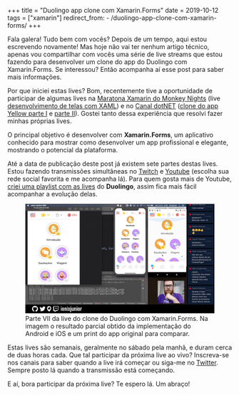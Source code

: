 +++
title = "Duolingo app clone com Xamarin.Forms"
date = 2019-10-12
tags = ["xamarin"]
redirect_from:
    - /duolingo-app-clone-com-xamarin-forms/
+++

<p class="intro"><span class="dropcap">F</span>ala galera! Tudo bem com vocês?
Depois de um tempo, aqui estou escrevendo novamente! Mas hoje não vai ter nenhum artigo técnico, apenas vou compartilhar com vocês uma série de live streams que estou fazendo para desenvolver um clone do app do Duolingo com Xamarin.Forms. Se interessou? Então acompanha aí esse post para saber mais informações.</p>

Por que iniciei estas lives? Bom, recentemente tive a oportunidade de participar de algumas lives na [Maratona Xamarin do Monkey Nights][maratona-xamarin] (live [desenvolvimento de telas com XAML][live-dev-telas]) e no [Canal dotNET][canal-dotnet] ([clone do app Yellow parte I][live-clone-I] e [parte II][live-clone-II]). Gostei tanto dessa experiência que resolvi fazer minhas próprias lives.

O principal objetivo é desenvolver com **Xamarin.Forms**, um aplicativo conhecido para mostrar como desenvolver um app profissional e elegante, mostrando o potencial da plataforma.

Até a data de publicação deste post já existem sete partes destas lives. Estou fazendo transmissões simultâneas no [Twitch][twitch] e [Youtube][youtube] (escolha sua rede social favorita e me acompanha lá). Para quem gosta mais de Youtube, [criei uma playlist com as lives][playlist] do **Duolingo**, assim fica mais fácil acompanhar a evolução delas.

<figure>
	<img src="/assets/img/live_do_duolingo_com_xamarin_forms-1024x594.png" alt="Parte VII da live do clone do Duolingo com Xamarin.Forms. Na imagem o resultado parcial obtido da implementação do Android e iOS e um print do app original para comparar."> 
	<figcaption>Parte VII da live do clone do Duolingo com Xamarin.Forms. Na imagem o resultado parcial obtido da implementação do Android e iOS e um print do app original para comparar.</figcaption>
</figure>

Estas lives são semanais, geralmente no sábado pela manhã, e duram cerca de duas horas cada. Que tal participar da próxima live ao vivo? Inscreva-se nos canais para saber quando a live irá começar ou siga-me no [Twitter][twitter]. Sempre posto lá quando a transmissão está começando.

E aí, bora participar da próxima live? Te espero lá. Um abraço!

[maratona-xamarin]: https://www.youtube.com/channel/UCFaQBRaoHrAxcGoeY8E5jvQ
[live-dev-telas]:   https://youtu.be/fEgpcreVcyk
[canal-dotnet]:     https://www.youtube.com/channel/UCIahKJr2Q50Sprk5ztPGnVg
[live-clone-I]:     https://youtu.be/x_sNPEwS3kA
[live-clone-II]:    https://youtu.be/k3oediCzZvs
[twitch]:           https://www.twitch.tv/ionixjunior
[youtube]:          https://www.youtube.com/ionixjunior
[playlist]:         https://www.youtube.com/playlist?list=PL6M6J_6V_um9tuXHl-Tq-T1qmiuxu3AM9
[twitter]:          https://twitter.com/ionixjunior